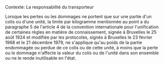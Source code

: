 Contexte: La responsabilité du transporteur

Lorsque les pertes ou les dommages ne portent que sur une partie d'un colis ou d'une unité, la limite par kilogramme mentionnée au point a du paragraphe 5 de l'article 4 de la convention internationale pour l'unification de certaines règles en matière de connaissement, signée à Bruxelles le 25 août 1924 et modifiée par les protocoles, signés à Bruxelles le 23 février 1968 et le 21 décembre 1979, ne s'applique qu'au poids de la partie endommagée ou perdue de ce colis ou de cette unité, à moins que la perte ou le dommage n'affecte la valeur du colis ou de l'unité dans son ensemble ou ne le rende inutilisable en l'état.